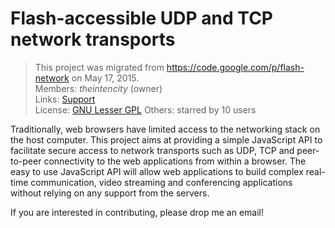 # Flash-accessible UDP and TCP network transports

> This project was migrated from https://code.google.com/p/flash-network on May 17, 2015.  
> Members: *theintencity* (owner)  
> Links: [Support](http://groups.google.com/group/myprojectguide)  
> License: [GNU Lesser GPL](http://www.gnu.org/licenses/lgpl.html)
> Others: starred by 10 users

Traditionally, web browsers have limited access to the networking stack on the host computer. 
This project aims at providing a simple JavaScript API to facilitate secure access to network 
transports such as UDP, TCP and peer-to-peer connectivity to the web applications from within 
a browser. The easy to use JavaScript API will allow web applications to build complex real-time 
communication, video streaming and conferencing applications without relying on any support 
from the servers.

If you are interested in contributing, please drop me an email!
